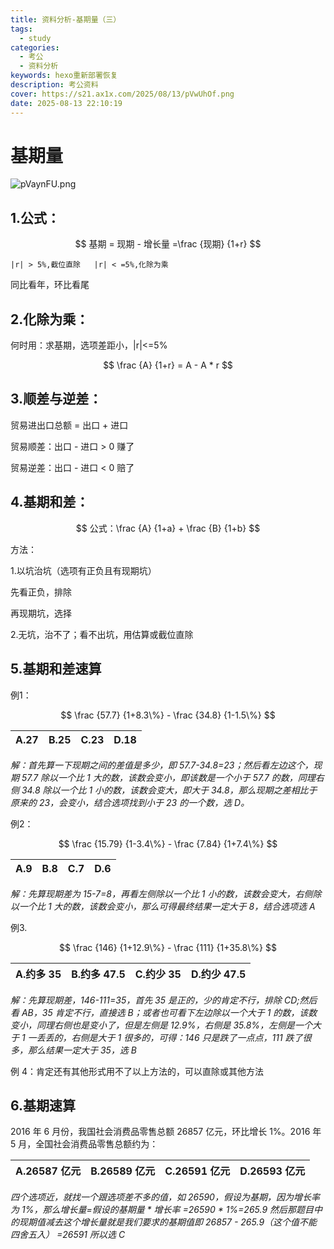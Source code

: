 ```yaml
---
title: 资料分析-基期量（三）
tags:
  - study
categories:
  - 考公
  - 资料分析
keywords: hexo重新部署恢复
description: 考公资料
cover: https://s21.ax1x.com/2025/08/13/pVwUhOf.png
date: 2025-08-13 22:10:19
---
```

# 基期量

![pVaynFU.png](https://s21.ax1x.com/2025/08/08/pVaynFU.png)

## 1.公式：

$$
基期 = 现期 - 增长量 =\frac {现期} {1+r}
$$

`|r| > 5%,截位直除   |r| < =5%,化除为乘`

同比看年，环比看尾

## 2.化除为乘：

何时用：求基期，选项差距小，|r|<=5%

$$
\frac {A} {1+r} = A - A * r
$$

## 3.顺差与逆差：

贸易进出口总额 = 出口 + 进口

贸易顺差：出口 - 进口 > 0           赚了

贸易逆差：出口 - 进口 < 0           赔了

## 4.基期和差：

$$
公式：\frac {A} {1+a} + \frac {B} {1+b}
$$

方法：

1.以坑治坑（选项有正负且有现期坑）

先看正负，排除

再现期坑，选择

2.无坑，治不了；看不出坑，用估算或截位直除

## 5.基期和差速算

例1：

$$
\frac {57.7} {1+8.3\%} - \frac {34.8} {1-1.5\%}
$$

| A.27 | B.25 | C.23 | D.18 |
| :--: | :--: | :--: | :--: |

*解：首先算一下现期之间的差值是多少，即 57.7-34.8=23；然后看左边这个，现期 57.7 除以一个比 1 大的数，该数会变小，即该数是一个小于 57.7 的数，同理右侧 34.8 除以一个比 1 小的数，该数会变大，即大于 34.8，那么现期之差相比于原来的 23，会变小，结合选项找到小于 23 的一个数，选 D。*

例2：

$$
\frac {15.79} {1-3.4\%} - \frac {7.84} {1+7.4\%}
$$

| A.9 | B.8 | C.7 | D.6 |
| --- | --- | --- | --- |

*解：先算现期差为 15-7=8，再看左侧除以一个比 1 小的数，该数会变大，右侧除以一个比 1 大的数，该数会变小，那么可得最终结果一定大于 8，结合选项选 A*

例3.

$$
\frac {146} {1+12.9\%} - \frac {111} {1+35.8\%}
$$

| A.约多 35 | B.约多 47.5 | C.约少 35 | D.约少 47.5 |
| --------- | ----------- | --------- | ----------- |

*解：先算现期差，146-111=35，首先 35 是正的，少的肯定不行，排除 CD;然后看 AB，35 肯定不行，直接选 B；或者也可看下左边除以一个大于 1 的数，该数变小，同理右侧也是变小了，但是左侧是 12.9%，右侧是 35.8%，左侧是一个大于 1 一丢丢的，右侧是大于 1 很多的，可得：146 只是跌了一点点，111 跌了很多，那么结果一定大于 35，选 B*

例 4：肯定还有其他形式用不了以上方法的，可以直除或其他方法

## 6.基期速算

2016 年 6 月份，我国社会消费品零售总额 26857 亿元，环比增长 1%。2016 年 5 月，全国社会消费品零售总额约为：

| A.26587 亿元 | B.26589 亿元 | C.26591 亿元 | D.26593 亿元 |
| ------------ | ------------ | ------------ | ------------ |

*四个选项近，就找一个跟选项差不多的值，如 26590，假设为基期，因为增长率为 1%，那么增长量=假设的基期量 \* 增长率 =26590 \* 1%=265.9 然后那题目中的现期值减去这个增长量就是我们要求的基期值即 26857 - 265.9（这个值不能四舍五入） =26591 所以选 C*
